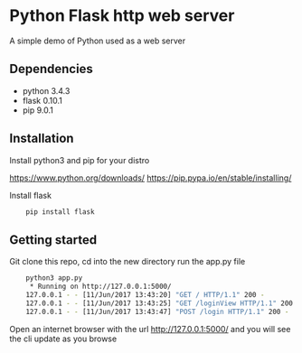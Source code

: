 # Python Flask http web server

A simple demo of Python used as a web server

## Dependencies

- python 3.4.3
- flask  0.10.1
- pip 9.0.1

## Installation

Install python3 and pip for your distro

https://www.python.org/downloads/
https://pip.pypa.io/en/stable/installing/

Install flask

```bash
    pip install flask
```

## Getting started

Git clone this repo, cd into the new directory
run the app.py file

```bash 
    python3 app.py
     * Running on http://127.0.0.1:5000/
    127.0.0.1 - - [11/Jun/2017 13:43:20] "GET / HTTP/1.1" 200 -
    127.0.0.1 - - [11/Jun/2017 13:43:25] "GET /loginView HTTP/1.1" 200 -
    127.0.0.1 - - [11/Jun/2017 13:43:47] "POST /login HTTP/1.1" 200 -
```
Open an internet browser with the url http://127.0.0.1:5000/ and you will see the cli update as you browse